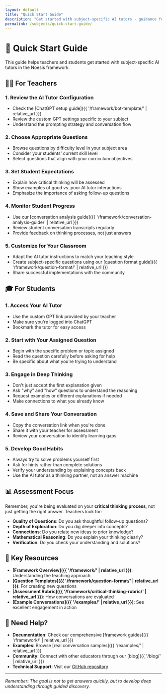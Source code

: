 ```yaml
---
layout: default
title: "Quick Start Guide"
description: "Get started with subject-specific AI tutors - guidance for teachers and students"
permalink: /subjects/quick-start-guide/
---
```


# 🚀 Quick Start Guide

This guide helps teachers and students get started with subject-specific AI tutors in the Noesis framework.

## 👩‍🏫 For Teachers

### 1. **Review the AI Tutor Configuration**
- Check the [ChatGPT setup guide]({{ '/framework/bot-template/' | relative_url }})
- Review the custom GPT settings specific to your subject
- Understand the prompting strategy and conversation flow

### 2. **Choose Appropriate Questions**
- Browse questions by difficulty level in your subject area
- Consider your students' current skill level
- Select questions that align with your curriculum objectives

### 3. **Set Student Expectations**
- Explain how critical thinking will be assessed
- Show examples of good vs. poor AI tutor interactions
- Emphasize the importance of asking follow-up questions

### 4. **Monitor Student Progress**
- Use our [conversation analysis guide]({{ '/framework/conversation-analysis-guide/' | relative_url }})
- Review student conversation transcripts regularly
- Provide feedback on thinking processes, not just answers

### 5. **Customize for Your Classroom**
- Adapt the AI tutor instructions to match your teaching style
- Create subject-specific questions using our [question format guide]({{ '/framework/question-format/' | relative_url }})
- Share successful implementations with the community

## 🎓 For Students

### 1. **Access Your AI Tutor**
- Use the custom GPT link provided by your teacher
- Make sure you're logged into ChatGPT
- Bookmark the tutor for easy access

### 2. **Start with Your Assigned Question**
- Begin with the specific problem or topic assigned
- Read the question carefully before asking for help
- Be specific about what you're trying to understand

### 3. **Engage in Deep Thinking**
- Don't just accept the first explanation given
- Ask "why" and "how" questions to understand the reasoning
- Request examples or different explanations if needed
- Make connections to what you already know

### 4. **Save and Share Your Conversation**
- Copy the conversation link when you're done
- Share it with your teacher for assessment
- Review your conversation to identify learning gaps

### 5. **Develop Good Habits**
- Always try to solve problems yourself first
- Ask for hints rather than complete solutions
- Verify your understanding by explaining concepts back
- Use the AI tutor as a thinking partner, not an answer machine

## 📊 Assessment Focus

Remember, you're being evaluated on your **critical thinking process**, not just getting the right answer. Teachers look for:

- **Quality of Questions**: Do you ask thoughtful follow-up questions?
- **Depth of Exploration**: Do you dig deeper into concepts?
- **Connections**: Do you relate new ideas to prior knowledge?
- **Mathematical Reasoning**: Do you explain your thinking clearly?
- **Verification**: Do you check your understanding and solutions?

## 🔗 Key Resources

- **[Framework Overview]({{ '/framework/' | relative_url }})**: Understanding the teaching approach
- **[Question Templates]({{ '/framework/question-format/' | relative_url }})**: For creating new questions
- **[Assessment Rubric]({{ '/framework/critical-thinking-rubric/' | relative_url }})**: How conversations are evaluated
- **[Example Conversations]({{ '/examples/' | relative_url }})**: See excellent engagement in action

## 🤝 Need Help?

- **Documentation**: Check our comprehensive [framework guides]({{ '/framework/' | relative_url }})
- **Examples**: Browse [real conversation samples]({{ '/examples/' | relative_url }})
- **Community**: Connect with other educators through our [blog]({{ '/blog/' | relative_url }})
- **Technical Support**: Visit our [GitHub repository](https://github.com/bweez/noesis-ai-tutor)

---

*Remember: The goal is not to get answers quickly, but to develop deep understanding through guided discovery.*
